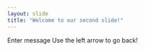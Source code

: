 ```yaml
---
layout: slide
title: "Welcome to our second slide!"
---
```

Enter message
Use the left arrow to go back!
